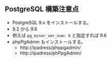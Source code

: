 ## PostgreSQL 構築注意点
- PostgreSQL 9.x をインストールする。
- 9.2 から 9.6
- 例えば `pg_minor_ver_num: 6` と指定すれば 9.6
- phpPgAdmin もインストールする。
  - http://ipadress/phppgadmin/
  - http://ipadress/phPpgAdmin/